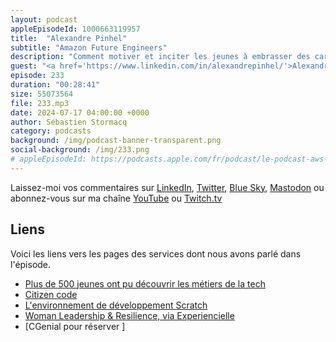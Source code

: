 ```yaml
---
layout: podcast
appleEpisodeId: 1000663119957
title:  "Alexandre Pinhel"
subtitle: "Amazon Future Engineers"
description: "Comment motiver et inciter les jeunes à embrasser des carrières scientifiques et techniques ? Dans cet épisode, nous explorons le programme Amazon Future Engineer, un projet ambitieux destiné à sensibiliser collégiens, lycéens et leurs enseignants aux métiers de la technologie. Depuis son lancement, ce programme a touché un demi-million de jeunes en France, un pays où 80% des filles abandonnent les filières scientifiques entre la seconde et la terminale. Rejoignez-nous pour découvrir comment nous faisons la différence et inspirons la prochaine génération de talents technologiques."
guest: "<a href='https://www.linkedin.com/in/alexandrepinhel/'>Alexandre Pinhel</a>, Prototyping Manager, AWS."
episode: 233
duration: "00:28:41" 
size: 55073564
file: 233.mp3
date: 2024-07-17 04:00:00 +0000
author: Sébastien Stormacq
category: podcasts
background: /img/podcast-banner-transparent.png
social-background: /img/233.png
# appleEpisodeId: https://podcasts.apple.com/fr/podcast/le-podcast-aws-en-français/id1452118442
---
```


Laissez-moi vos commentaires sur [LinkedIn](https://www.linkedin.com/in/sebastienstormacq/), [Twitter](https://twitter.com/sebsto), [Blue Sky](https://bsky.app/profile/sebsto.bsky.social), [Mastodon](https://awscommunity.social/@sebsto) ou abonnez-vous sur ma chaîne [YouTube](https://www.youtube.com/sebsto) ou [Twitch.tv](https://www.twitch.tv/sebAWS)

## Liens

Voici les liens vers les pages des services dont nous avons parlé dans l'épisode.

- [Plus de 500 jeunes ont pu découvrir les métiers de la tech](https://www.aboutamazon.fr/actualites/amazon-future-engineer/3-ans-apres-son-lancement-amazon-future-engineer-a-permis-a-plus-de-500-000-jeunes-de-decouvrir-les-opportunites-offertes-par-le-numerique)
- [Citizen code](https://www.futureengineer.fr/)
- [L'environnement de développement Scratch](https://scratch.mit.edu/about)
- [Woman Leadership & Resilience, via Experiencielle](https://experencielles.com/)
- [CGenial pour réserver ]








